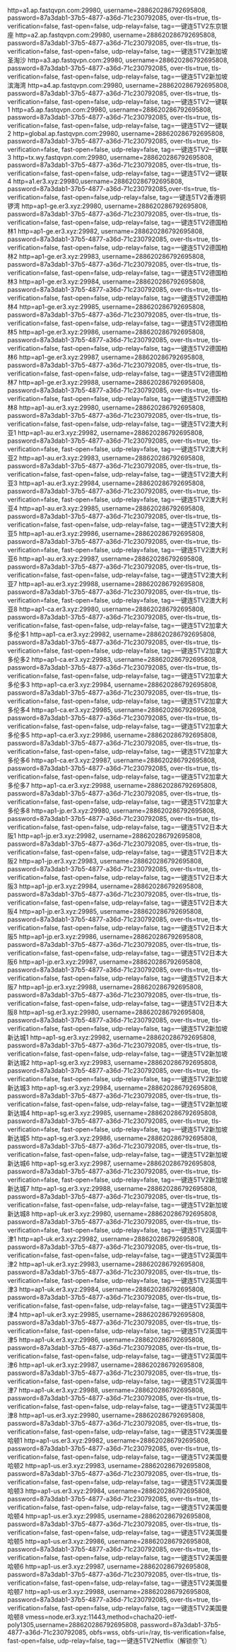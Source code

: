 http=a1.ap.fastqvpn.com:29980, username=288620286792695808, password=87a3dab1-37b5-4877-a36d-71c230792085, over-tls=true, tls-verification=false, fast-open=false, udp-relay=false, tag=一键连5TV2东京银座
http=a2.ap.fastqvpn.com:29980, username=288620286792695808, password=87a3dab1-37b5-4877-a36d-71c230792085, over-tls=true, tls-verification=false, fast-open=false, udp-relay=false, tag=一键连5TV2新加坡圣淘沙
http=a3.ap.fastqvpn.com:29980, username=288620286792695808, password=87a3dab1-37b5-4877-a36d-71c230792085, over-tls=true, tls-verification=false, fast-open=false, udp-relay=false, tag=一键连5TV2新加坡滨海湾
http=a4.ap.fastqvpn.com:29980, username=288620286792695808, password=87a3dab1-37b5-4877-a36d-71c230792085, over-tls=true, tls-verification=false, fast-open=false, udp-relay=false, tag=一键连5TV2一键联1
http=a5.ap.fastqvpn.com:29980, username=288620286792695808, password=87a3dab1-37b5-4877-a36d-71c230792085, over-tls=true, tls-verification=false, fast-open=false, udp-relay=false, tag=一键连5TV2一键联2
http=global.ap.fastqvpn.com:29980, username=288620286792695808, password=87a3dab1-37b5-4877-a36d-71c230792085, over-tls=true, tls-verification=false, fast-open=false, udp-relay=false, tag=一键连5TV2一键联3
http=tx.wy.fastqvpn.com:29980, username=288620286792695808, password=87a3dab1-37b5-4877-a36d-71c230792085, over-tls=true, tls-verification=false, fast-open=false, udp-relay=false, tag=一键连5TV2一键联4
http=a1.er3.xyz:29980,username=288620286792695808, password=87a3dab1-37b5-4877-a36d-71c230792085,over-tls=true, tls-verification=false, fast-open=false,udp-relay=false, tag=一键连5TV2香港铜锣湾
http=ap1-ge.er3.xyz:29980, username=288620286792695808, password=87a3dab1-37b5-4877-a36d-71c230792085, over-tls=true, tls-verification=false, fast-open=false, udp-relay=false, tag=一键连5TV2德国柏林1
http=ap1-ge.er3.xyz:29982, username=288620286792695808, password=87a3dab1-37b5-4877-a36d-71c230792085, over-tls=true, tls-verification=false, fast-open=false, udp-relay=false, tag=一键连5TV2德国柏林2
http=ap1-ge.er3.xyz:29983, username=288620286792695808, password=87a3dab1-37b5-4877-a36d-71c230792085, over-tls=true, tls-verification=false, fast-open=false, udp-relay=false, tag=一键连5TV2德国柏林3
http=ap1-ge.er3.xyz:29984, username=288620286792695808, password=87a3dab1-37b5-4877-a36d-71c230792085, over-tls=true, tls-verification=false, fast-open=false, udp-relay=false, tag=一键连5TV2德国柏林4
http=ap1-ge.er3.xyz:29985, username=288620286792695808, password=87a3dab1-37b5-4877-a36d-71c230792085, over-tls=true, tls-verification=false, fast-open=false, udp-relay=false, tag=一键连5TV2德国柏林5
http=ap1-ge.er3.xyz:29986, username=288620286792695808, password=87a3dab1-37b5-4877-a36d-71c230792085, over-tls=true, tls-verification=false, fast-open=false, udp-relay=false, tag=一键连5TV2德国柏林6
http=ap1-ge.er3.xyz:29987, username=288620286792695808, password=87a3dab1-37b5-4877-a36d-71c230792085, over-tls=true, tls-verification=false, fast-open=false, udp-relay=false, tag=一键连5TV2德国柏林7
http=ap1-ge.er3.xyz:29988, username=288620286792695808, password=87a3dab1-37b5-4877-a36d-71c230792085, over-tls=true, tls-verification=false, fast-open=false, udp-relay=false, tag=一键连5TV2德国柏林8
http=ap1-au.er3.xyz:29980, username=288620286792695808, password=87a3dab1-37b5-4877-a36d-71c230792085, over-tls=true, tls-verification=false, fast-open=false, udp-relay=false, tag=一键连5TV2澳大利亚1
http=ap1-au.er3.xyz:29982, username=288620286792695808, password=87a3dab1-37b5-4877-a36d-71c230792085, over-tls=true, tls-verification=false, fast-open=false, udp-relay=false, tag=一键连5TV2澳大利亚2
http=ap1-au.er3.xyz:29983, username=288620286792695808, password=87a3dab1-37b5-4877-a36d-71c230792085, over-tls=true, tls-verification=false, fast-open=false, udp-relay=false, tag=一键连5TV2澳大利亚3
http=ap1-au.er3.xyz:29984, username=288620286792695808, password=87a3dab1-37b5-4877-a36d-71c230792085, over-tls=true, tls-verification=false, fast-open=false, udp-relay=false, tag=一键连5TV2澳大利亚4
http=ap1-au.er3.xyz:29985, username=288620286792695808, password=87a3dab1-37b5-4877-a36d-71c230792085, over-tls=true, tls-verification=false, fast-open=false, udp-relay=false, tag=一键连5TV2澳大利亚5
http=ap1-au.er3.xyz:29986, username=288620286792695808, password=87a3dab1-37b5-4877-a36d-71c230792085, over-tls=true, tls-verification=false, fast-open=false, udp-relay=false, tag=一键连5TV2澳大利亚6
http=ap1-au.er3.xyz:29987, username=288620286792695808, password=87a3dab1-37b5-4877-a36d-71c230792085, over-tls=true, tls-verification=false, fast-open=false, udp-relay=false, tag=一键连5TV2澳大利亚7
http=ap1-au.er3.xyz:29988, username=288620286792695808, password=87a3dab1-37b5-4877-a36d-71c230792085, over-tls=true, tls-verification=false, fast-open=false, udp-relay=false, tag=一键连5TV2澳大利亚8
http=ap1-ca.er3.xyz:29980, username=288620286792695808, password=87a3dab1-37b5-4877-a36d-71c230792085, over-tls=true, tls-verification=false, fast-open=false, udp-relay=false, tag=一键连5TV2加拿大多伦多1
http=ap1-ca.er3.xyz:29982, username=288620286792695808, password=87a3dab1-37b5-4877-a36d-71c230792085, over-tls=true, tls-verification=false, fast-open=false, udp-relay=false, tag=一键连5TV2加拿大多伦多2
http=ap1-ca.er3.xyz:29983, username=288620286792695808, password=87a3dab1-37b5-4877-a36d-71c230792085, over-tls=true, tls-verification=false, fast-open=false, udp-relay=false, tag=一键连5TV2加拿大多伦多3
http=ap1-ca.er3.xyz:29984, username=288620286792695808, password=87a3dab1-37b5-4877-a36d-71c230792085, over-tls=true, tls-verification=false, fast-open=false, udp-relay=false, tag=一键连5TV2加拿大多伦多4
http=ap1-ca.er3.xyz:29985, username=288620286792695808, password=87a3dab1-37b5-4877-a36d-71c230792085, over-tls=true, tls-verification=false, fast-open=false, udp-relay=false, tag=一键连5TV2加拿大多伦多5
http=ap1-ca.er3.xyz:29986, username=288620286792695808, password=87a3dab1-37b5-4877-a36d-71c230792085, over-tls=true, tls-verification=false, fast-open=false, udp-relay=false, tag=一键连5TV2加拿大多伦多6
http=ap1-ca.er3.xyz:29987, username=288620286792695808, password=87a3dab1-37b5-4877-a36d-71c230792085, over-tls=true, tls-verification=false, fast-open=false, udp-relay=false, tag=一键连5TV2加拿大多伦多7
http=ap1-ca.er3.xyz:29988, username=288620286792695808, password=87a3dab1-37b5-4877-a36d-71c230792085, over-tls=true, tls-verification=false, fast-open=false, udp-relay=false, tag=一键连5TV2加拿大多伦多8
http=ap1-jp.er3.xyz:29980, username=288620286792695808, password=87a3dab1-37b5-4877-a36d-71c230792085, over-tls=true, tls-verification=false, fast-open=false, udp-relay=false, tag=一键连5TV2日本大阪1
http=ap1-jp.er3.xyz:29982, username=288620286792695808, password=87a3dab1-37b5-4877-a36d-71c230792085, over-tls=true, tls-verification=false, fast-open=false, udp-relay=false, tag=一键连5TV2日本大阪2
http=ap1-jp.er3.xyz:29983, username=288620286792695808, password=87a3dab1-37b5-4877-a36d-71c230792085, over-tls=true, tls-verification=false, fast-open=false, udp-relay=false, tag=一键连5TV2日本大阪3
http=ap1-jp.er3.xyz:29984, username=288620286792695808, password=87a3dab1-37b5-4877-a36d-71c230792085, over-tls=true, tls-verification=false, fast-open=false, udp-relay=false, tag=一键连5TV2日本大阪4
http=ap1-jp.er3.xyz:29985, username=288620286792695808, password=87a3dab1-37b5-4877-a36d-71c230792085, over-tls=true, tls-verification=false, fast-open=false, udp-relay=false, tag=一键连5TV2日本大阪5
http=ap1-jp.er3.xyz:29986, username=288620286792695808, password=87a3dab1-37b5-4877-a36d-71c230792085, over-tls=true, tls-verification=false, fast-open=false, udp-relay=false, tag=一键连5TV2日本大阪6
http=ap1-jp.er3.xyz:29987, username=288620286792695808, password=87a3dab1-37b5-4877-a36d-71c230792085, over-tls=true, tls-verification=false, fast-open=false, udp-relay=false, tag=一键连5TV2日本大阪7
http=ap1-jp.er3.xyz:29988, username=288620286792695808, password=87a3dab1-37b5-4877-a36d-71c230792085, over-tls=true, tls-verification=false, fast-open=false, udp-relay=false, tag=一键连5TV2日本大阪8
http=ap1-sg.er3.xyz:29980, username=288620286792695808, password=87a3dab1-37b5-4877-a36d-71c230792085, over-tls=true, tls-verification=false, fast-open=false, udp-relay=false, tag=一键连5TV2新加坡新达城1
http=ap1-sg.er3.xyz:29982, username=288620286792695808, password=87a3dab1-37b5-4877-a36d-71c230792085, over-tls=true, tls-verification=false, fast-open=false, udp-relay=false, tag=一键连5TV2新加坡新达城2
http=ap1-sg.er3.xyz:29983, username=288620286792695808, password=87a3dab1-37b5-4877-a36d-71c230792085, over-tls=true, tls-verification=false, fast-open=false, udp-relay=false, tag=一键连5TV2新加坡新达城3
http=ap1-sg.er3.xyz:29984, username=288620286792695808, password=87a3dab1-37b5-4877-a36d-71c230792085, over-tls=true, tls-verification=false, fast-open=false, udp-relay=false, tag=一键连5TV2新加坡新达城4
http=ap1-sg.er3.xyz:29985, username=288620286792695808, password=87a3dab1-37b5-4877-a36d-71c230792085, over-tls=true, tls-verification=false, fast-open=false, udp-relay=false, tag=一键连5TV2新加坡新达城5
http=ap1-sg.er3.xyz:29986, username=288620286792695808, password=87a3dab1-37b5-4877-a36d-71c230792085, over-tls=true, tls-verification=false, fast-open=false, udp-relay=false, tag=一键连5TV2新加坡新达城6
http=ap1-sg.er3.xyz:29987, username=288620286792695808, password=87a3dab1-37b5-4877-a36d-71c230792085, over-tls=true, tls-verification=false, fast-open=false, udp-relay=false, tag=一键连5TV2新加坡新达城7
http=ap1-sg.er3.xyz:29988, username=288620286792695808, password=87a3dab1-37b5-4877-a36d-71c230792085, over-tls=true, tls-verification=false, fast-open=false, udp-relay=false, tag=一键连5TV2新加坡新达城8
http=ap1-uk.er3.xyz:29980, username=288620286792695808, password=87a3dab1-37b5-4877-a36d-71c230792085, over-tls=true, tls-verification=false, fast-open=false, udp-relay=false, tag=一键连5TV2英国牛津1
http=ap1-uk.er3.xyz:29982, username=288620286792695808, password=87a3dab1-37b5-4877-a36d-71c230792085, over-tls=true, tls-verification=false, fast-open=false, udp-relay=false, tag=一键连5TV2英国牛津2
http=ap1-uk.er3.xyz:29983, username=288620286792695808, password=87a3dab1-37b5-4877-a36d-71c230792085, over-tls=true, tls-verification=false, fast-open=false, udp-relay=false, tag=一键连5TV2英国牛津3
http=ap1-uk.er3.xyz:29984, username=288620286792695808, password=87a3dab1-37b5-4877-a36d-71c230792085, over-tls=true, tls-verification=false, fast-open=false, udp-relay=false, tag=一键连5TV2英国牛津4
http=ap1-uk.er3.xyz:29985, username=288620286792695808, password=87a3dab1-37b5-4877-a36d-71c230792085, over-tls=true, tls-verification=false, fast-open=false, udp-relay=false, tag=一键连5TV2英国牛津5
http=ap1-uk.er3.xyz:29986, username=288620286792695808, password=87a3dab1-37b5-4877-a36d-71c230792085, over-tls=true, tls-verification=false, fast-open=false, udp-relay=false, tag=一键连5TV2英国牛津6
http=ap1-uk.er3.xyz:29987, username=288620286792695808, password=87a3dab1-37b5-4877-a36d-71c230792085, over-tls=true, tls-verification=false, fast-open=false, udp-relay=false, tag=一键连5TV2英国牛津7
http=ap1-uk.er3.xyz:29988, username=288620286792695808, password=87a3dab1-37b5-4877-a36d-71c230792085, over-tls=true, tls-verification=false, fast-open=false, udp-relay=false, tag=一键连5TV2英国牛津8
http=ap1-us.er3.xyz:29980, username=288620286792695808, password=87a3dab1-37b5-4877-a36d-71c230792085, over-tls=true, tls-verification=false, fast-open=false, udp-relay=false, tag=一键连5TV2美国曼哈顿1
http=ap1-us.er3.xyz:29982, username=288620286792695808, password=87a3dab1-37b5-4877-a36d-71c230792085, over-tls=true, tls-verification=false, fast-open=false, udp-relay=false, tag=一键连5TV2美国曼哈顿2
http=ap1-us.er3.xyz:29983, username=288620286792695808, password=87a3dab1-37b5-4877-a36d-71c230792085, over-tls=true, tls-verification=false, fast-open=false, udp-relay=false, tag=一键连5TV2美国曼哈顿3
http=ap1-us.er3.xyz:29984, username=288620286792695808, password=87a3dab1-37b5-4877-a36d-71c230792085, over-tls=true, tls-verification=false, fast-open=false, udp-relay=false, tag=一键连5TV2美国曼哈顿4
http=ap1-us.er3.xyz:29985, username=288620286792695808, password=87a3dab1-37b5-4877-a36d-71c230792085, over-tls=true, tls-verification=false, fast-open=false, udp-relay=false, tag=一键连5TV2美国曼哈顿5
http=ap1-us.er3.xyz:29986, username=288620286792695808, password=87a3dab1-37b5-4877-a36d-71c230792085, over-tls=true, tls-verification=false, fast-open=false, udp-relay=false, tag=一键连5TV2美国曼哈顿6
http=ap1-us.er3.xyz:29987, username=288620286792695808, password=87a3dab1-37b5-4877-a36d-71c230792085, over-tls=true, tls-verification=false, fast-open=false, udp-relay=false, tag=一键连5TV2美国曼哈顿7
http=ap1-us.er3.xyz:29988, username=288620286792695808, password=87a3dab1-37b5-4877-a36d-71c230792085, over-tls=true, tls-verification=false, fast-open=false, udp-relay=false, tag=一键连5TV2美国曼哈顿8
vmess=node.er3.xyz:11443,method=chacha20-ietf-poly1305,username=288620286792695808, password=87a3dab1-37b5-4877-a36d-71c230792085, obfs=wss, obfs-uri=/ray, tls-verification=false, fast-open=false, udp-relay=false, tag=一键连5TV2Netflix（解锁奈飞）
